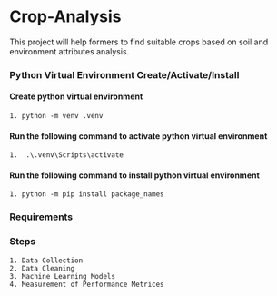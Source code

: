 # Crop-Analysis
This project will help formers to find suitable crops based on soil and environment attributes analysis.
### Python Virtual Environment Create/Activate/Install
#### Create python virtual environment
```
1. python -m venv .venv
```
#### Run the following command to activate python virtual environment
```
1.  .\.venv\Scripts\activate
```
#### Run the following command to install python virtual environment
```
1. python -m pip install package_names
```
### Requirements

### Steps
```
1. Data Collection
2. Data Cleaning
3. Machine Learning Models
4. Measurement of Performance Metrices
```

